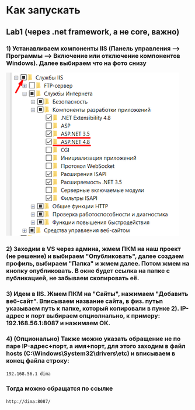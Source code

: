 # Как запускать
## Lab1 (через .net framework, а не core, важно)
### 1) Устанавливаем компоненты IIS (Панель управления --> Программы --> Включение или отключение компонентов Windows). Далее выбираем что на фото снизу  
![](https://github.com/DimaXDD/Course4/blob/master/7sem/%D0%9FWS%20(%D0%A1%D0%BC%D0%B5%D0%BB%D0%BE%D0%B2)/Lab1_IIS.png)
### 2) Заходим в VS через админа, жмем ПКМ на наш проект (не решение) и выбираем "Опубликовать", далее создаем профиль, выбираем "Папка" и жмем далее. Потом жмем на кнопку опубликовать. В окне будет ссылка на папке с публикацией, не забываем скопировать её.
### 3) Идем в IIS. Жмем ПКМ на "Сайты", нажимаем "Добавить веб-сайт". Вписываем название сайта, в физ. путьn указываем путь к папке, который копировали в пунке 2). IP-адрес и порт выбираем опциолнально, к примеру: 192.168.56.1:8087 и нажимаем ОК.
### 4) (Опционально) Также можно указать обращение не по паре IP-адрес+порт, а имя+порт, для этого заходим в файл hosts (C:\Windows\System32\drivers\etc) и вписываем в конец файла строку:  
`192.168.56.1 dima` 
### Тогда можно обращатся по ссылке  
`http://dima:8087/` 
